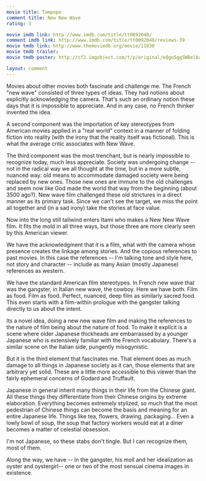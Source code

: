 ```yaml
---
movie title: Tampopo
comment title: New New Wave
rating: 3

movie imdb link: http://www.imdb.com/title/tt0092048/
comment imdb link: http://www.imdb.com/title/tt0092048/reviews-39
movie tmdb link: http://www.themoviedb.org/movie/11830
movie tmdb trailer: 
movie tmdb poster: http://cf2.imgobject.com/t/p/original/eQgo5ggSWBelbag3PTtJylwFmqy.jpg

layout: comment
---
```


Movies about other movies both fascinate and challenge me. The French "new wave" consisted of three types of ideas. They had notions about explicitly acknowledging the camera. That's such an ordinary notion these days that it is impossible to appreciate. And in any case, no French thinker invented the idea.

A second component was the importation of key stereotypes from American movies applied in a "real world" context in a manner of folding fiction into reality (with the irony that the reality itself was fictional). This is what the average critic associates with New Wave.

The third component was the most trenchant, but is nearly impossible to recognize today, much less appreciate. Society was undergoing change -- not in the radical way we all thought at the time, but in a more subtle, nuanced way: old means to accommodate damaged society were being replaced by new ones. Those new ones are immune to the old challenges and seem now like God made the world that way from the beginning (about 3500 ago?). New wave film challenged these old strictures in a direct manner as its primary task. Since we can't see the target, we miss the point all together and (in a sad irony) take the stories at face value.

Now into the long still tailwind enters Itami who makes a New New Wave film. It fits the mold in all three ways, but those three are more clearly seen by this American viewer.

We have the acknowledgment that it is a film, what with the camera whose presence creates the linkage among stories. And the copious references to past movies. In this case the references -- I'm talking tone and style here, not story and character -- include as many Asian (mostly Japanese) references as western.

We have the standard American film stereotypes. In French new wave that was the gangster, in Italian new wave, the cowboy. Here we have both. Film as food. Film as food. Perfect, nuanced, deep film as similarly sacred food. This even starts with a film-within prologue with the gangster talking directly to us about the intent.

Its a novel idea, doing a new new wave film and making the references to the nature of film being about the nature of food. To make it explicit is a scene where older Japanese thickheads are embarrassed by a younger Japanese who is extensively familiar with the French vocabulary. There's a similar scene on the Italian side, pungently misogynistic.

But it is the third element that fascinates me. That element does as much damage to all things in Japanese society as it can, those elements that are arbitrary yet solid. These are a little more accessible to this viewer than the fairly ephemeral concerns of Godard and Truffault.

Japanese in general inherit many things in their life from the Chinese giant. All these things they differentiate from their Chinese origins by extreme elaboration. Everything becomes extremely stylized, so much that the most pedestrian of Chinese things can become the basis and meaning for an entire Japanese life. Things like tea, flowers, drawing, packaging... Even a lowly bowl of soup, the soup that factory workers would eat at a diner becomes a matter of celestial obsession.

I'm not Japanese, so these stabs don't tingle. But I can recognize them, most of them.

Along the way, we have -- in the gangster, his moll and her idealization as oyster and oystergirl-- one or two of the most sensual cinema images in existence.
